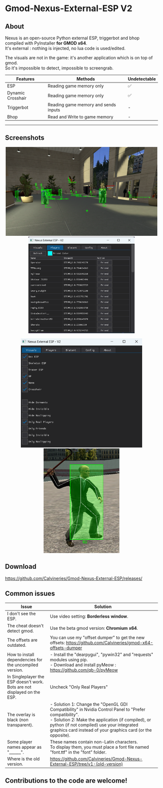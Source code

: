 # Gmod-Nexus-External-ESP V2

## About
Nexus is an open-source Python external ESP, triggerbot and bhop compiled with PyInstaller **for GMOD x64**.  
It's external : nothing is injected, no lua code is used/edited.  
  
The visuals are not in the game: it's another application which is on top of gmod.  
So it's impossible to detect, impossible to screengrab.  

|Features|Methods|Undetectable
|-|-|-|
ESP|Reading game memory only|✅
Dynamic Crosshair|Reading game memory only|✅
Triggerbot|Reading game memory and sends inputs|-
Bhop|Read and Write to game memory|-
---

## Screenshots
<p align="center">
  <img src="pictures/Esp.png" width="500" >
  <img src="pictures/Playerlist_Menu.png" width="350" >
</p>
<p align="center">
  <img src="pictures/Visuals_Menu.png" width="400" >
  <img src="pictures/Skeleton_esp.png" width="250" >
</p>
  
## Download
https://github.com/Calvineries/Gmod-Nexus-External-ESP/releases/
  
## Common issues
|Issue|Solution|
|-|-|
I don't see the ESP.|Use video setting: **Borderless window**.
The cheat doesn't detect gmod.|Use the beta gmod version: **Chromium x64**.
The offsets are outdated.|You can use my "offset dumper" to get the new offsets: https://github.com/Calvineries/gmod-x64-offsets-dumper
How to install dependencies for the uncompiled version.|- Install the "dearpygui", "pywin32" and "requests" modules using pip.<br>- Download and install pyMeow : https://github.com/qb-0/pyMeow
In Singleplayer the ESP doesn't work.<br>Bots are not displayed on the ESP.|Uncheck "Only Real Players"
The overlay is black (non transparent).|- Solution 1: Change the "OpenGL GDI Compatibility" in Nvidia Control Panel to "Prefer compatibility".<br>- Solution 2: Make the application (if compiled), or python (if not compiled) use your integrated graphics card instead of your graphics card (or the opposite).
Some player names appear as "______".|These names contain non-Latin characters.<br>To display them, you must place a font file named "font.ttf" in the "font" folder.
Where is the old version.|https://github.com/Calvineries/Gmod-Nexus-External-ESP/tree/v1-(old-version)

## Contributions to the code are welcome!
